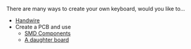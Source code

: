 There are many ways to create your own keyboard, would you like to...
- [Handwire](handwire.md)
- Create a PCB and use
    - [SMD Components]()
    - [A daughter board]()
